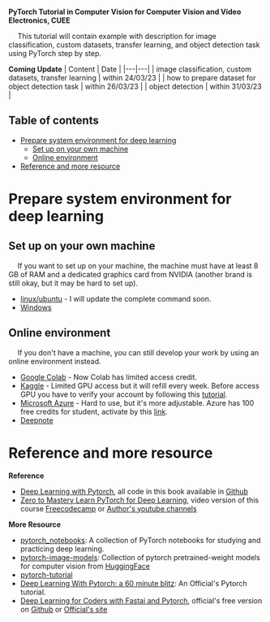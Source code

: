 **PyTorch Tutorial in Computer Vision for Computer Vision and Video Electronics, CUEE**

&emsp; This tutorial will contain example with description for image classification, custom datasets, transfer learning, and object detection task using PyTorch step by step.
<!------------------------------------------------------------------------------>

**Coming Update**
| Content  | Date |
|---|---|
| image classification, custom datasets, transfer learning   | within 24/03/23  |
| how to prepare dataset for object detection task  | within 26/03/23  |
| object detection  | within 31/03/23  |
<!------------------------------------------------------------------------------>

## Table of contents
- [Prepare system environment for deep learning](#prepare_sytem)
  - [Set up on your own machine](#own_machine)
  - [Online environment](#online_env)
- [Reference and more resource](#ref_res)
<!------------------------------------------------------------------------------>

<a name='prepare_sytem'></a>
# Prepare system environment for deep learning
<a name='own_machine'></a>
## Set up on your own machine

&emsp; If you want to set up on your machine, the machine must have at least 8 GB of RAM and a dedicated graphics card from NVIDIA (another brand is still okay, but it may be hard to set up).
 - [linux/ubuntu](https://wiry-guilty-734.notion.site/Setup-Ubuntu-Environment-for-Deep-Learning-dc81869719bf4049a99e7357796cf0d8/) - I will update the complete command soon.
 - [Windows](https://learn.microsoft.com/en-us/windows/ai/windows-ml/tutorials/pytorch-installation)
<!------------------------------------------------------------------------------>

<a name='online_env'></a>
## Online environment

&emsp; If you don't have a machine, you can still develop your work by using an online environment instead.
 - [Google Colab](https://colab.research.google.com/) - Now Colab has limited access credit.
 - [Kaggle](https://www.kaggle.com/) - Limited GPU access but it will refill every week. Before access GPU you have to verify your account by following this [tutorial](https://www.kaggle.com/general/331276).
 - [Microsoft Azure](https://azure.microsoft.com/en-us) - Hard to use, but it's more adjustable. Azure has 100 free credits for student, activate by this [link](https://azure.microsoft.com/en-us/free/students/).
 - [Deepnote](https://deepnote.com/)
<!------------------------------------------------------------------------------>

<a name='ref_res'></a>
# Reference and more resource

**Reference**
* [Deep Learning with Pytorch](https://www.manning.com/books/deep-learning-with-pytorch), all code in this book available in [Github](https://github.com/deep-learning-with-pytorch/dlwpt-code)
* [Zero to Mastery Learn PyTorch for Deep Learning](https://www.learnpytorch.io/), video version of this course [Freecodecamp](https://www.youtube.com/watch?v=V_xro1bcAuA&t=27185s) or [Author's youtube channels](https://www.youtube.com/watch?v=Z_ikDlimN6A&t=81s)


**More Resource**
* [pytorch_notebooks](https://github.com/dair-ai/pytorch_notebooks): A collection of PyTorch notebooks for studying and practicing deep learning.
* [pytorch-image-models](https://github.com/huggingface/pytorch-image-models): Collection of pytorch pretrained-weight models for computer vision from [HuggingFace](https://huggingface.co/)
* [pytorch-tutorial](https://github.com/yunjey/pytorch-tutorial)
* [Deep Learning With Pytorch: a 60 minute blitz](https://pytorch.org/tutorials/beginner/deep_learning_60min_blitz.html): An Official's Pytorch tutorial.
* [Deep Learning for Coders with Fastai and Pytorch](https://www.amazon.com/Deep-Learning-Coders-fastai-PyTorch/dp/1492045527), official's free version on [Github](https://github.com/fastai/fastbook?fbclid=IwAR3U6Ex5bPtuXdmmfpULpqD81M_mziO3Le1D7HNiVuJ7GtUbvJU6x3uBQrQ) or [Official's site](https://course.fast.ai/)
